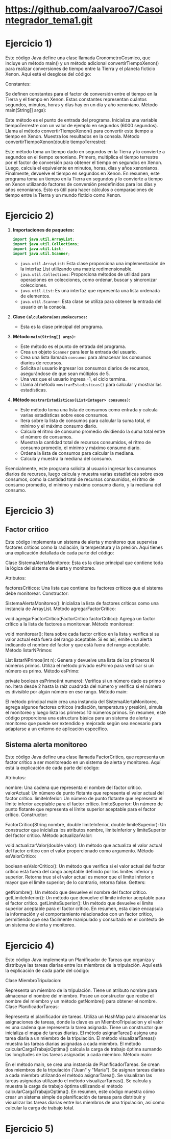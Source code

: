 # https://github.com/aalvaroo7/Casointegrador_tema1.git

# Ejercicio 1)
Este código Java define una clase llamada CronometroCosmico, que incluye un método main() y un método adicional convertirTiempoXenon() para realizar conversiones de tiempo entre la Tierra y el planeta ficticio Xenon. Aquí está el desglose del código:

Constantes:

Se definen constantes para el factor de conversión entre el tiempo en la Tierra y el tiempo en Xenon. Estas constantes representan cuántos segundos, minutos, horas y días hay en un día y año xenoniano.
Método main(String[] args):

Este método es el punto de entrada del programa.
Inicializa una variable tiempoTerrestre con un valor de ejemplo en segundos (6000 segundos).
Llama al método convertirTiempoXenon() para convertir este tiempo a tiempo en Xenon.
Muestra los resultados en la consola.
Método convertirTiempoXenon(double tiempoTerrestre):

Este método toma un tiempo dado en segundos en la Tierra y lo convierte a segundos en el tiempo xenoniano.
Primero, multiplica el tiempo terrestre por el factor de conversión para obtener el tiempo en segundos en Xenon.
Luego, calcula el equivalente en minutos, horas, días y años xenonianos.
Finalmente, devuelve el tiempo en segundos en Xenon.
En resumen, este programa toma un tiempo en la Tierra en segundos y lo convierte a tiempo en Xenon utilizando factores de conversión predefinidos para los días y años xenonianos. Esto es útil para hacer cálculos o comparaciones de tiempo entre la Tierra y un mundo ficticio como Xenon.

# Ejercicio 2)
1. **Importaciones de paquetes:**
   ```java
   import java.util.ArrayList;
   import java.util.Collections;
   import java.util.List;
   import java.util.Scanner;
   ```
   - `java.util.ArrayList`: Esta clase proporciona una implementación de la interfaz List utilizando una matriz redimensionable.
   - `java.util.Collections`: Proporciona métodos de utilidad para operaciones en colecciones, como ordenar, buscar y sincronizar colecciones.
   - `java.util.List`: Es una interfaz que representa una lista ordenada de elementos.
   - `java.util.Scanner`: Esta clase se utiliza para obtener la entrada del usuario en la consola.

2. **Clase `CalculadoraConsumoRecursos`:**
   - Esta es la clase principal del programa.

3. **Método `main(String[] args)`:**
   - Este método es el punto de entrada del programa.
   - Crea un objeto `Scanner` para leer la entrada del usuario.
   - Crea una lista llamada `consumos` para almacenar los consumos diarios de recursos.
   - Solicita al usuario ingresar los consumos diarios de recursos, asegurándose de que sean múltiplos de 5.
   - Una vez que el usuario ingresa -1, el ciclo termina.
   - Llama al método `mostrarEstadisticas()` para calcular y mostrar las estadísticas.

4. **Método `mostrarEstadisticas(List<Integer> consumos)`:**
   - Este método toma una lista de consumos como entrada y calcula varias estadísticas sobre esos consumos.
   - Itera sobre la lista de consumos para calcular la suma total, el mínimo y el máximo consumo diario.
   - Calcula el ritmo de consumo promedio dividiendo la suma total entre el número de consumos.
   - Muestra la cantidad total de recursos consumidos, el ritmo de consumo promedio, el mínimo y máximo consumo diario.
   - Ordena la lista de consumos para calcular la mediana.
   - Calcula y muestra la mediana del consumo.
   
Esencialmente, este programa solicita al usuario ingresar los consumos diarios de recursos, luego calcula y muestra varias estadísticas sobre esos consumos, como la cantidad total de recursos consumidos, el ritmo de consumo promedio, el mínimo y máximo consumo diario, y la mediana del consumo.

# Ejercicio 3)
## Factor critico 
Este código implementa un sistema de alerta y monitoreo que supervisa factores críticos como la radiación, la temperatura y la presión. Aquí tienes una explicación detallada de cada parte del código:

Clase SistemaAlertaMonitoreo: Esta es la clase principal que contiene toda la lógica del sistema de alerta y monitoreo.

Atributos:

factoresCriticos: Una lista que contiene los factores críticos que el sistema debe monitorear.
Constructor:

SistemaAlertaMonitoreo(): Inicializa la lista de factores críticos como una instancia de ArrayList.
Método agregarFactorCritico:

void agregarFactorCritico(FactorCritico factorCritico): Agrega un factor crítico a la lista de factores a monitorear.
Método monitorear:

void monitorear(): Itera sobre cada factor crítico en la lista y verifica si su valor actual está fuera del rango aceptable. Si es así, emite una alerta indicando el nombre del factor y que está fuera del rango aceptable.
Método listarNPrimos:

List<Integer> listarNPrimos(int n): Genera y devuelve una lista de los primeros N números primos. Utiliza el método privado esPrimo para verificar si un número es primo.
Método esPrimo:

private boolean esPrimo(int numero): Verifica si un número dado es primo o no. Itera desde 2 hasta la raíz cuadrada del número y verifica si el número es divisible por algún número en ese rango.
Método main:

El método principal main crea una instancia del SistemaAlertaMonitoreo, agrega algunos factores críticos (radiación, temperatura y presión), simula el monitoreo y luego lista los primeros 10 números primos.
En resumen, este código proporciona una estructura básica para un sistema de alerta y monitoreo que puede ser extendido y mejorado según sea necesario para adaptarse a un entorno de aplicación específico.

## Sistema alerta monitoreo

Este código Java define una clase llamada FactorCritico, que representa un factor crítico a ser monitoreado en un sistema de alerta y monitoreo. Aquí está la explicación de cada parte del código:

Atributos:

nombre: Una cadena que representa el nombre del factor crítico.
valorActual: Un número de punto flotante que representa el valor actual del factor crítico.
limiteInferior: Un número de punto flotante que representa el límite inferior aceptable para el factor crítico.
limiteSuperior: Un número de punto flotante que representa el límite superior aceptable para el factor crítico.
Constructor:

FactorCritico(String nombre, double limiteInferior, double limiteSuperior): Un constructor que inicializa los atributos nombre, limiteInferior y limiteSuperior del factor crítico.
Método actualizarValor:

void actualizarValor(double valor): Un método que actualiza el valor actual del factor crítico con el valor proporcionado como argumento.
Método esValorCritico:

boolean esValorCritico(): Un método que verifica si el valor actual del factor crítico está fuera del rango aceptable definido por los límites inferior y superior. Retorna true si el valor actual es menor que el límite inferior o mayor que el límite superior; de lo contrario, retorna false.
Getters:

getNombre(): Un método que devuelve el nombre del factor crítico.
getLimiteInferior(): Un método que devuelve el límite inferior aceptable para el factor crítico.
getLimiteSuperior(): Un método que devuelve el límite superior aceptable para el factor crítico.
En resumen, esta clase encapsula la información y el comportamiento relacionados con un factor crítico, permitiendo que sea fácilmente manipulado y consultado en el contexto de un sistema de alerta y monitoreo.

# Ejercicio 4)

Este código Java implementa un Planificador de Tareas que organiza y distribuye las tareas diarias entre los miembros de la tripulación. Aquí está la explicación de cada parte del código:

Clase MiembroTripulacion:

Representa un miembro de la tripulación.
Tiene un atributo nombre para almacenar el nombre del miembro.
Posee un constructor que recibe el nombre del miembro y un método getNombre() para obtener el nombre.
Clase PlanificadorTareas:

Representa el planificador de tareas.
Utiliza un HashMap para almacenar las asignaciones de tareas, donde la clave es un MiembroTripulacion y el valor es una cadena que representa la tarea asignada.
Tiene un constructor que inicializa el mapa de tareas diarias.
El método asignarTarea() asigna una tarea diaria a un miembro de la tripulación.
El método visualizarTareas() muestra las tareas diarias asignadas a cada miembro.
El método calcularCargaTrabajoOptima() calcula la carga de trabajo óptima sumando las longitudes de las tareas asignadas a cada miembro.
Método main:

En el método main, se crea una instancia de PlanificadorTareas.
Se crean dos miembros de la tripulación ("Juan" y "María").
Se asignan tareas diarias a cada miembro utilizando el método asignarTarea().
Se visualizan las tareas asignadas utilizando el método visualizarTareas().
Se calcula y muestra la carga de trabajo óptima utilizando el método calcularCargaTrabajoOptima().
En resumen, este código muestra cómo crear un sistema simple de planificación de tareas para distribuir y visualizar las tareas diarias entre los miembros de una tripulación, así como calcular la carga de trabajo total.

# Ejercicio 5)








